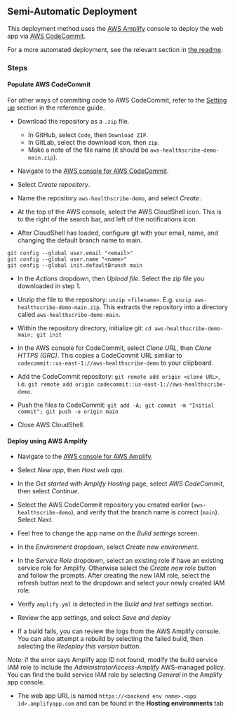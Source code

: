 ## Semi-Automatic Deployment

This deployment method uses the [AWS Amplify](https://aws.amazon.com/amplify/) console to deploy the web app via [AWS CodeCommit](https://aws.amazon.com/codecommit/).

For a more automated deployment, see the relevant section in [the readme](../README.md#automatic-deployment).

### Steps

#### Populate AWS CodeCommit

For other ways of commiting code to AWS CodeCommit, refer to the [Setting up](https://docs.aws.amazon.com/codecommit/latest/userguide/setting-up.html) section in the reference guide.

- Download the repository as a `.zip` file.

    - In GitHub, select `Code`, then `Download ZIP`.
    - In GitLab, select the download icon, then `zip`.
    - Make a note of the file name (it should be `aws-healthscribe-demo-main.zip`).

- Navigate to the [AWS console for AWS CodeCommit](https://console.aws.amazon.com/codesuite/codecommit/home).

- Select _Create repository_.

- Name the repository `aws-healthscribe-demo`, and select _Create_.

- At the top of the AWS console, select the AWS CloudShell icon. This is to the right of the search bar, and left of the notifications icon.

- After CloudShell has loaded, configure git with your email, name, and changing the default branch name to main.

```
git config --global user.email "<email>"
git config --global user.name "<name>"
git config --global init.defaultBranch main
```

<!-- -   Clone the empty repository by running `git clone` followed by the URL in your clipboard. E.g. `git clone codecommit::us-east-1://aws-healthscribe-demo`. -->

- In the _Actions_ dropdown, then _Upload file_. Select the zip file you downloaded in step 1.

- Unzip the file to the repository: `unzip <filename>`. E.g. `unzip aws-healthscribe-demo-main.zip`. This extracts the repository into a directory called `aws-healthscribe-demo-main`.

- Within the repository directory, initialize git: `cd aws-healthscribe-demo-main; git init`

- In the AWS console for CodeCommit, select _Clone URL_, then _Clone HTTPS (GRC)_. This copies a CodeCommit URL similiar to `codecommit::us-east-1://aws-healthscribe-demo` to your cliipboard.

- Add the CodeCommit repository: `git remote add origin <clone URL>`, i.e. `git remote add origin codecommit::us-east-1://aws-healthscribe-demo`.

- Push the files to CodeCommit: `git add -A; git commit -m "Initial commit"; git push -u origin main`

- Close AWS CloudShell.

#### Deploy using AWS Amplify

- Navigate to the [AWS console for AWS Amplify](https://console.aws.amazon.com/amplify/home).

- Select _New app_, then _Host web app_.

- In the _Get started with Amplify Hosting_ page, select _AWS CodeCommit_, then select _Continue_.

- Select the AWS CodeCommit repository you created earlier (`aws-healthscribe-demo`), and verify that the branch name is correct (`main`). Select _Next_.

- Feel free to change the app name on the _Build settings_ screen.

- In the _Environment_ dropdown, select _Create new environment_.

- In the _Service Role_ dropdown, select an existing role if have an existing service role for Amplify. Otherwise select the _Create new role_ button and follow the prompts. After creating the new IAM role, select the refresh button next to the dropdown and select your newly created IAM role.

- Verify `amplify.yml` is detected in the _Build and test settings_ section.

- Review the app settings, and select _Save and deploy_

- If a build fails, you can review the logs from the AWS Amplify console. You can also attempt a rebuild by selecting the failed build, then selecting the _Redeploy this version_ button.

_Note:_ if the error says Amplify app ID not found, modify the build service IAM role to include the _AdministratorAccess-Amplify_ AWS-managed policy. You can find the build service IAM role by selecting _General_ in the Amplify app console.

- The web app URL is named `https://<backend env name>.<app id>.amplifyapp.com` and can be found in the **Hosting environments** tab
